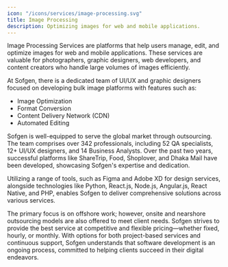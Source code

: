 ```yaml
---
icon: "/icons/services/image-processing.svg"
title: Image Processing
description: Optimizing images for web and mobile applications.
---
```


Image Processing Services are platforms that help users manage, edit, and optimize images for web and mobile applications. These services are valuable for photographers, graphic designers, web developers, and content creators who handle large volumes of images efficiently.

At Sofgen, there is a dedicated team of UI/UX and graphic designers focused on developing bulk image platforms with features such as:

- Image Optimization
- Format Conversion
- Content Delivery Network (CDN)
- Automated Editing

Sofgen is well-equipped to serve the global market through outsourcing. The team comprises over 342 professionals, including 52 QA specialists, 12+ UI/UX designers, and 14 Business Analysts. Over the past two years, successful platforms like ShareTrip, Food, Shoplover, and Dhaka Mail have been developed, showcasing Sofgen's expertise and dedication.

Utilizing a range of tools, such as Figma and Adobe XD for design services, alongside technologies like Python, React.js, Node.js, Angular.js, React Native, and PHP, enables Sofgen to deliver comprehensive solutions across various services.

The primary focus is on offshore work; however, onsite and nearshore outsourcing models are also offered to meet client needs. Sofgen strives to provide the best service at competitive and flexible pricing—whether fixed, hourly, or monthly. With options for both project-based services and continuous support, Sofgen understands that software development is an ongoing process, committed to helping clients succeed in their digital endeavors.